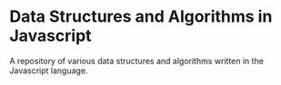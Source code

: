 # Data Structures and Algorithms in Javascript

A repository of various data structures and algorithms written in the
Javascript language.